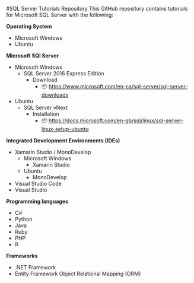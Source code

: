 #SQL Server Tutorials Repository
This GitHub repository contains tutorials for Microsoft SQL Server with the following:

<b>Operating System</b>
* Microsoft Windows
* Ubuntu

<b>Microsoft SQl Server</b>
* Microsoft Windows
  * SQL Server 2016 Express Edition
    * Download
      * :package: https://www.microsoft.com/en-ca/sql-server/sql-server-downloads
* Ubuntu
  * SQL Server vNext
    * Installation
      * :package: https://docs.microsoft.com/en-gb/sql/linux/sql-server-linux-setup-ubuntu

<b>Integrated Development Environments (IDEs)</b>
* Xamarin Studio / MonoDevelop
  * Microsoft Windows
    * Xamarin Studio
  * Ubuntu
    * MonoDevelop
* Visual Studio Code
* Visual Studio

<b>Programming languages</b>
* C#
* Python
* Java
* Ruby
* PHP
* R

<b>Frameworks</b>
* .NET Framework
* Entity Framework Object Relational Mapping (ORM)
